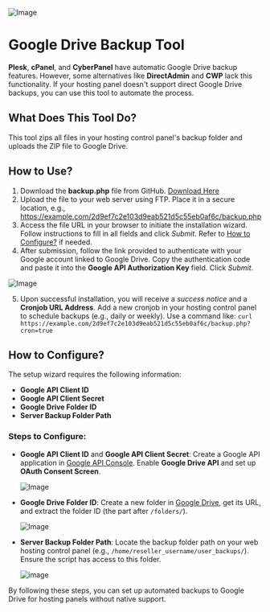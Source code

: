 ![Image](https://user-images.githubusercontent.com/77449397/109387234-3a08eb00-7911-11eb-93e1-505c4a4246d5.png)

# Google Drive Backup Tool

**Plesk**, **cPanel**, and **CyberPanel** have automatic Google Drive backup features. However, some alternatives like **DirectAdmin** and **CWP** lack this functionality. If your hosting panel doesn't support direct Google Drive backups, you can use this tool to automate the process.

## What Does This Tool Do?
This tool zips all files in your hosting control panel's backup folder and uploads the ZIP file to Google Drive.

## How to Use?
1. Download the **backup.php** file from GitHub. [Download Here](https://github.com/OsmanTunahan/drive-backup/blob/main/backup.php)
2. Upload the file to your web server using FTP. Place it in a secure location, e.g., https://example.com/2d9ef7c2e103d9eab521d5c55eb0af6c/backup.php
3. Access the file URL in your browser to initiate the installation wizard. Follow instructions to fill in all fields and click *Submit*. Refer to [How to Configure?](#how-to-configure) if needed.
4. After submission, follow the link provided to authenticate with your Google account linked to Google Drive. Copy the authentication code and paste it into the **Google API Authorization Key** field. Click *Submit*.

![Image](https://user-images.githubusercontent.com/77449397/109388745-0b434280-791a-11eb-8174-4cb225b02191.png)

5. Upon successful installation, you will receive a *success notice* and a **Cronjob URL Address**. Add a new cronjob in your hosting control panel to schedule backups (e.g., daily or weekly). Use a command like: `curl https://example.com/2d9ef7c2e103d9eab521d5c55eb0af6c/backup.php?cron=true`

## How to Configure?
The setup wizard requires the following information:
- **Google API Client ID**
- **Google API Client Secret**
- **Google Drive Folder ID**
- **Server Backup Folder Path**

### Steps to Configure:
- **Google API Client ID** and **Google API Client Secret**: Create a Google API application in [Google API Console](https://console.developers.google.com/). Enable **Google Drive API** and set up **OAuth Consent Screen**.
  
  ![Image](https://user-images.githubusercontent.com/77449397/109389102-f7004500-791b-11eb-9c92-c3cbfc99e9f6.png)

- **Google Drive Folder ID**: Create a new folder in [Google Drive](https://drive.google.com/), get its URL, and extract the folder ID (the part after `/folders/`).

  ![Image](https://user-images.githubusercontent.com/77449397/109387940-2cedfb00-7915-11eb-9635-74c3a7cba744.png)

- **Server Backup Folder Path**: Locate the backup folder path on your web hosting control panel (e.g., `/home/reseller_username/user_backups/`). Ensure the script has access to this folder.

  ![image](https://user-images.githubusercontent.com/77449397/109387971-60c92080-7915-11eb-9ca6-553f14fd7304.png)

By following these steps, you can set up automated backups to Google Drive for hosting panels without native support.